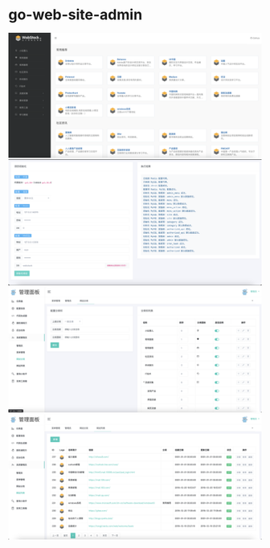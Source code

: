 # go-web-site-admin


![](assets/bootstrap/images/index.png)
![](assets/bootstrap/images/init_project.png)
![](assets/bootstrap/images/category.png)
![](assets/bootstrap/images/site.png)